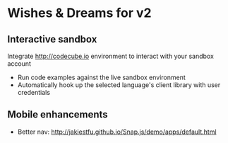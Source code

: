 # Wishes & Dreams for v2

## Interactive sandbox
Integrate http://codecube.io environment to interact with your sandbox account

- Run code examples against the live sandbox environment
- Automatically hook up the selected language's client library with user credentials

## Mobile enhancements
- Better nav: http://jakiestfu.github.io/Snap.js/demo/apps/default.html
